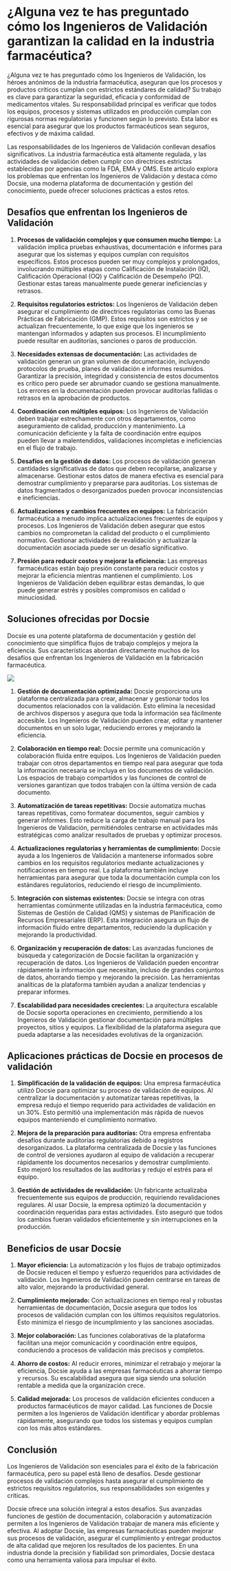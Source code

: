 # ¿Alguna vez te has preguntado cómo los Ingenieros de Validación garantizan la calidad en la industria farmacéutica?

¿Alguna vez te has preguntado cómo los Ingenieros de Validación, los héroes anónimos de la industria farmacéutica, aseguran que los procesos y productos críticos cumplan con estrictos estándares de calidad? Su trabajo es clave para garantizar la seguridad, eficacia y conformidad de medicamentos vitales. Su responsabilidad principal es verificar que todos los equipos, procesos y sistemas utilizados en producción cumplan con rigurosas normas regulatorias y funcionen según lo previsto. Esta labor es esencial para asegurar que los productos farmacéuticos sean seguros, efectivos y de máxima calidad.

Las responsabilidades de los Ingenieros de Validación conllevan desafíos significativos. La industria farmacéutica está altamente regulada, y las actividades de validación deben cumplir con directrices estrictas establecidas por agencias como la FDA, EMA y OMS. Este artículo explora los problemas que enfrentan los Ingenieros de Validación y destaca cómo Docsie, una moderna plataforma de documentación y gestión del conocimiento, puede ofrecer soluciones prácticas a estos retos.

## Desafíos que enfrentan los Ingenieros de Validación

1. **Procesos de validación complejos y que consumen mucho tiempo:** La validación implica pruebas exhaustivas, documentación e informes para asegurar que los sistemas y equipos cumplan con requisitos específicos. Estos procesos pueden ser muy complejos y prolongados, involucrando múltiples etapas como Calificación de Instalación (IQ), Calificación Operacional (OQ) y Calificación de Desempeño (PQ). Gestionar estas tareas manualmente puede generar ineficiencias y retrasos.

2. **Requisitos regulatorios estrictos:** Los Ingenieros de Validación deben asegurar el cumplimiento de directrices regulatorias como las Buenas Prácticas de Fabricación (GMP). Estos requisitos son estrictos y se actualizan frecuentemente, lo que exige que los ingenieros se mantengan informados y adapten sus procesos. El incumplimiento puede resultar en auditorías, sanciones o paros de producción.

3. **Necesidades extensas de documentación:** Las actividades de validación generan un gran volumen de documentación, incluyendo protocolos de prueba, planes de validación e informes resumidos. Garantizar la precisión, integridad y consistencia de estos documentos es crítico pero puede ser abrumador cuando se gestiona manualmente. Los errores en la documentación pueden provocar auditorías fallidas o retrasos en la aprobación de productos.

4. **Coordinación con múltiples equipos:** Los Ingenieros de Validación deben trabajar estrechamente con otros departamentos, como aseguramiento de calidad, producción y mantenimiento. La comunicación deficiente y la falta de coordinación entre equipos pueden llevar a malentendidos, validaciones incompletas e ineficiencias en el flujo de trabajo.

5. **Desafíos en la gestión de datos:** Los procesos de validación generan cantidades significativas de datos que deben recopilarse, analizarse y almacenarse. Gestionar estos datos de manera efectiva es esencial para demostrar cumplimiento y prepararse para auditorías. Los sistemas de datos fragmentados o desorganizados pueden provocar inconsistencias e ineficiencias.

6. **Actualizaciones y cambios frecuentes en equipos:** La fabricación farmacéutica a menudo implica actualizaciones frecuentes de equipos y procesos. Los Ingenieros de Validación deben asegurar que estos cambios no comprometan la calidad del producto o el cumplimiento normativo. Gestionar actividades de revalidación y actualizar la documentación asociada puede ser un desafío significativo.

7. **Presión para reducir costos y mejorar la eficiencia:** Las empresas farmacéuticas están bajo presión constante para reducir costos y mejorar la eficiencia mientras mantienen el cumplimiento. Los Ingenieros de Validación deben equilibrar estas demandas, lo que puede generar estrés y posibles compromisos en calidad o minuciosidad.

## Soluciones ofrecidas por Docsie

Docsie es una potente plataforma de documentación y gestión del conocimiento que simplifica flujos de trabajo complejos y mejora la eficiencia. Sus características abordan directamente muchos de los desafíos que enfrentan los Ingenieros de Validación en la fabricación farmacéutica.

![](https://cdn.docsie.io/workspace_PxAvC1Uenuc7ad6H3/doc_wn84Jkoc6hIMTO2eE/file_BHJXpHqWjORoAjhHF/validation_protocol_6748083d-ea95-726c-2a73-21f5be838937.jpg)

1. **Gestión de documentación optimizada:** Docsie proporciona una plataforma centralizada para crear, almacenar y gestionar todos los documentos relacionados con la validación. Esto elimina la necesidad de archivos dispersos y asegura que toda la información sea fácilmente accesible. Los Ingenieros de Validación pueden crear, editar y mantener documentos en un solo lugar, reduciendo errores y mejorando la eficiencia.

2. **Colaboración en tiempo real:** Docsie permite una comunicación y colaboración fluida entre equipos. Los Ingenieros de Validación pueden trabajar con otros departamentos en tiempo real para asegurar que toda la información necesaria se incluya en los documentos de validación. Los espacios de trabajo compartidos y las funciones de control de versiones garantizan que todos trabajen con la última versión de cada documento.

3. **Automatización de tareas repetitivas:** Docsie automatiza muchas tareas repetitivas, como formatear documentos, seguir cambios y generar informes. Esto reduce la carga de trabajo manual para los Ingenieros de Validación, permitiéndoles centrarse en actividades más estratégicas como analizar resultados de pruebas y optimizar procesos.

4. **Actualizaciones regulatorias y herramientas de cumplimiento:** Docsie ayuda a los Ingenieros de Validación a mantenerse informados sobre cambios en los requisitos regulatorios mediante actualizaciones y notificaciones en tiempo real. La plataforma también incluye herramientas para asegurar que toda la documentación cumpla con los estándares regulatorios, reduciendo el riesgo de incumplimiento.

5. **Integración con sistemas existentes:** Docsie se integra con otras herramientas comúnmente utilizadas en la industria farmacéutica, como Sistemas de Gestión de Calidad (QMS) y sistemas de Planificación de Recursos Empresariales (ERP). Esta integración asegura un flujo de información fluido entre departamentos, reduciendo la duplicación y mejorando la productividad.

6. **Organización y recuperación de datos:** Las avanzadas funciones de búsqueda y categorización de Docsie facilitan la organización y recuperación de datos. Los Ingenieros de Validación pueden encontrar rápidamente la información que necesitan, incluso de grandes conjuntos de datos, ahorrando tiempo y mejorando la precisión. Las herramientas analíticas de la plataforma también ayudan a analizar tendencias y preparar informes.

7. **Escalabilidad para necesidades crecientes:** La arquitectura escalable de Docsie soporta operaciones en crecimiento, permitiendo a los Ingenieros de Validación gestionar documentación para múltiples proyectos, sitios y equipos. La flexibilidad de la plataforma asegura que pueda adaptarse a las necesidades evolutivas de la organización.

## Aplicaciones prácticas de Docsie en procesos de validación

1. **Simplificación de la validación de equipos:** Una empresa farmacéutica utilizó Docsie para optimizar su proceso de validación de equipos. Al centralizar la documentación y automatizar tareas repetitivas, la empresa redujo el tiempo requerido para actividades de validación en un 30%. Esto permitió una implementación más rápida de nuevos equipos manteniendo el cumplimiento normativo.

2. **Mejora de la preparación para auditorías:** Otra empresa enfrentaba desafíos durante auditorías regulatorias debido a registros desorganizados. La plataforma centralizada de Docsie y las funciones de control de versiones ayudaron al equipo de validación a recuperar rápidamente los documentos necesarios y demostrar cumplimiento. Esto mejoró los resultados de las auditorías y redujo el estrés para el equipo.

3. **Gestión de actividades de revalidación:** Un fabricante actualizaba frecuentemente sus equipos de producción, requiriendo revalidaciones regulares. Al usar Docsie, la empresa optimizó la documentación y coordinación requeridas para estas actividades. Esto aseguró que todos los cambios fueran validados eficientemente y sin interrupciones en la producción.

## Beneficios de usar Docsie

1. **Mayor eficiencia:** La automatización y los flujos de trabajo optimizados de Docsie reducen el tiempo y esfuerzo requeridos para actividades de validación. Los Ingenieros de Validación pueden centrarse en tareas de alto valor, mejorando la productividad general.

2. **Cumplimiento mejorado:** Con actualizaciones en tiempo real y robustas herramientas de documentación, Docsie asegura que todos los procesos de validación cumplan con los últimos requisitos regulatorios. Esto minimiza el riesgo de incumplimiento y las sanciones asociadas.

3. **Mejor colaboración:** Las funciones colaborativas de la plataforma facilitan una mejor comunicación y coordinación entre equipos, conduciendo a procesos de validación más precisos y completos.

4. **Ahorro de costos:** Al reducir errores, minimizar el retrabajo y mejorar la eficiencia, Docsie ayuda a las empresas farmacéuticas a ahorrar tiempo y recursos. Su escalabilidad asegura que siga siendo una solución rentable a medida que la organización crece.

5. **Calidad mejorada:** Los procesos de validación eficientes conducen a productos farmacéuticos de mayor calidad. Las funciones de Docsie permiten a los Ingenieros de Validación identificar y abordar problemas rápidamente, asegurando que todos los sistemas y equipos cumplan con los más altos estándares.

## Conclusión

Los Ingenieros de Validación son esenciales para el éxito de la fabricación farmacéutica, pero su papel está lleno de desafíos. Desde gestionar procesos de validación complejos hasta asegurar el cumplimiento de estrictos requisitos regulatorios, sus responsabilidades son exigentes y críticas.

Docsie ofrece una solución integral a estos desafíos. Sus avanzadas funciones de gestión de documentación, colaboración y automatización permiten a los Ingenieros de Validación trabajar de manera más eficiente y efectiva. Al adoptar Docsie, las empresas farmacéuticas pueden mejorar sus procesos de validación, asegurar el cumplimiento y entregar productos de alta calidad que mejoren los resultados de los pacientes. En una industria donde la precisión y fiabilidad son primordiales, Docsie destaca como una herramienta valiosa para impulsar el éxito.